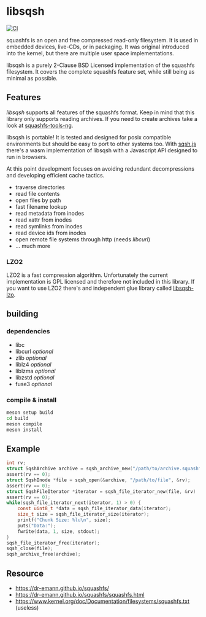 # libsqsh
[![CI](https://github.com/Gottox/libsqsh/actions/workflows/ci.yaml/badge.svg)](https://github.com/Gottox/libsqsh/actions/workflows/ci.yaml)

squashfs is an open and free compressed read-only filesystem. It is used in
embedded devices, live-CDs, or in packaging. It was original introduced into
the kernel, but there are multiple user space implementations.

libsqsh is a purely 2-Clause BSD Licensed implementation of the squashfs
filesystem. It covers the complete squashfs feature set, while still being
as minimal as possible.

## Features

*libsqsh* supports all features of the squashfs format. Keep in mind that this
library only supports reading archives. If you need to create archives take a
look at [squashfs-tools-ng](https://github.com/AgentD/squashfs-tools-ng/).

libsqsh is portable! It is tested and designed for posix compatible environments
but should be easy to port to other systems too. With
[sqsh.js](https://github.com/Gottox/sqsh.js) there's a wasm implementation of
libsqsh with a Javascript API designed to run in browsers.

At this point development focuses on avoiding redundant decompressions and
developing efficient cache tactics.

* traverse directories
* read file contents
* open files by path
* fast filename lookup
* read metadata from inodes
* read xattr from inodes
* read symlinks from inodes
* read device ids from inodes
* open remote file systems through http (needs *libcurl*)
* ... much more

### LZO2

LZO2 is a fast compression algorithm. Unfortunately the current implementation
is GPL licensed and therefore not included in this library. If you want to use 
LZO2 there's and independent glue library called [libsqsh-lzo](https://github.com/Gottox/libsqsh-lzo).

## building

### dependencies

* libc
* libcurl *optional*
* zlib *optional*
* liblz4 *optional*
* liblzma *optional*
* libzstd *optional*
* fuse3 *optional*

### compile & install

```bash
meson setup build
cd build
meson compile
meson install
```

## Example

```c
int rv;
struct SqshArchive archive = sqsh_archive_new("/path/to/archive.squashfs", NULL, &rv);
assert(rv == 0);
struct SqshInode *file = sqsh_open(&archive, "/path/to/file", &rv);
assert(rv == 0);
struct SqshFileIterator *iterator = sqsh_file_iterator_new(file, &rv)
assert(rv == 0);
while(sqsh_file_iterator_next(iterator, 1) > 0) {
	const uint8_t *data = sqsh_file_iterator_data(iterator);
	size_t size = sqsh_file_iterator_size(iterator);
	printf("Chunk Size: %lu\n", size);
	puts("Data:");
	fwrite(data, 1, size, stdout);
}
sqsh_file_iterator_free(iterator);
sqsh_close(file);
sqsh_archive_free(archive);
```

## Resource

* https://dr-emann.github.io/squashfs/
* https://dr-emann.github.io/squashfs/squashfs.html
* https://www.kernel.org/doc/Documentation/filesystems/squashfs.txt (useless)
